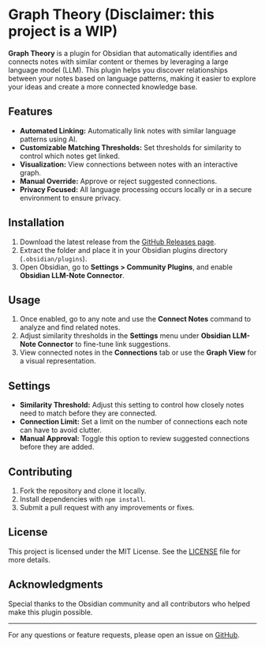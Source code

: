 # Graph Theory (Disclaimer: this project is a WIP)

**Graph Theory** is a plugin for Obsidian that automatically identifies and connects notes with similar content or themes by leveraging a large language model (LLM). This plugin helps you discover relationships between your notes based on language patterns, making it easier to explore your ideas and create a more connected knowledge base.

## Features

- **Automated Linking:** Automatically link notes with similar language patterns using AI.
- **Customizable Matching Thresholds:** Set thresholds for similarity to control which notes get linked.
- **Visualization:** View connections between notes with an interactive graph.
- **Manual Override:** Approve or reject suggested connections.
- **Privacy Focused:** All language processing occurs locally or in a secure environment to ensure privacy.

## Installation

1. Download the latest release from the [GitHub Releases page](https://github.com/ashsnandi/graphtheory-md).
2. Extract the folder and place it in your Obsidian plugins directory (`.obsidian/plugins`).
3. Open Obsidian, go to **Settings > Community Plugins**, and enable **Obsidian LLM-Note Connector**.

## Usage

1. Once enabled, go to any note and use the **Connect Notes** command to analyze and find related notes.
2. Adjust similarity thresholds in the **Settings** menu under **Obsidian LLM-Note Connector** to fine-tune link suggestions.
3. View connected notes in the **Connections** tab or use the **Graph View** for a visual representation.

## Settings

- **Similarity Threshold:** Adjust this setting to control how closely notes need to match before they are connected.
- **Connection Limit:** Set a limit on the number of connections each note can have to avoid clutter.
- **Manual Approval:** Toggle this option to review suggested connections before they are added.

## Contributing

1. Fork the repository and clone it locally.
2. Install dependencies with `npm install`.
3. Submit a pull request with any improvements or fixes.

## License

This project is licensed under the MIT License. See the [LICENSE](LICENSE) file for more details.

## Acknowledgments

Special thanks to the Obsidian community and all contributors who helped make this plugin possible.

---

For any questions or feature requests, please open an issue on [GitHub](https://github.com/your-username/obsidian-llm-note-connector/issues).

